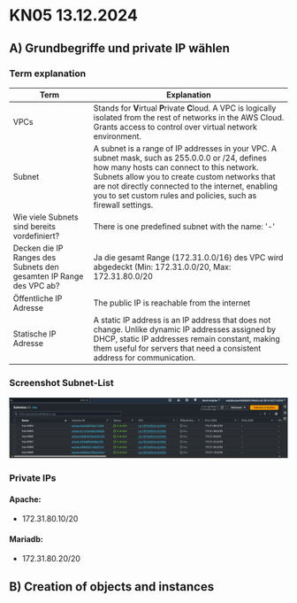 # KN05 13.12.2024 #

## A) Grundbegriffe und private IP wählen

### Term explanation

|Term|Explanation|
|----|-----------|
|VPCs|Stands for **V**irtual **P**rivate **C**loud. A VPC is logically isolated from the rest of networks in the AWS Cloud. Grants access to control over virtual network environment.|
|Subnet|A subnet is a range of IP addresses in your VPC. A subnet mask, such as 255.0.0.0 or /24, defines how many hosts can connect to this network. Subnets allow you to create custom networks that are not directly connected to the internet, enabling you to set custom rules and policies, such as firewall settings.|
|Wie viele Subnets sind bereits vordefiniert?| There is one predefined subnet with the name: '-' |
|Decken die IP Ranges des Subnets den gesamten IP Range des VPC ab?|Ja die gesamt Range (172.31.0.0/16) des VPC wird abgedeckt (Min: 172.31.0.0/20, Max: 172.31.80.0/20|
|Öffentliche IP Adresse| The public IP is reachable from the internet |
|Statische IP Adresse|A static IP address is an IP address that does not change. Unlike dynamic IP addresses assigned by DHCP, static IP addresses remain constant, making them useful for servers that need a consistent address for communication.|

###  Screenshot Subnet-List

  ![Subnet-List in AWS](/m346-Cloud/Images/KN05/SUBNETS.png)

### Private IPs

#### Apache:

  - 172.31.80.10/20
  
#### Mariadb:

  - 172.31.80.20/20


## B) Creation of objects and instances

